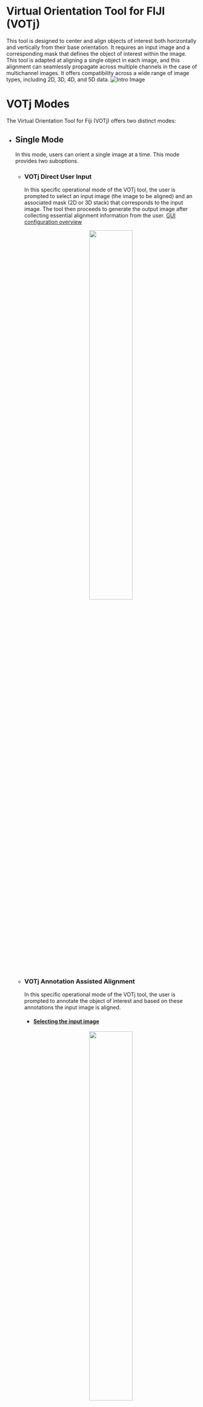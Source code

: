 # Virtual Orientation Tool for FIJI (VOTj)
This tool is designed to center and align objects of interest both horizontally and vertically from their base orientation. It requires an input image and a corresponding mask that defines the object of interest within the image.
This tool is adapted at aligning a single object in each image, and this alignment can seamlessly propagate across multiple channels in the case of multichannel images. 
It offers compatibility across a wide range of image types, including 2D, 3D, 4D, and 5D data.
![Intro Image](https://github.com/sankeert1999/Virtual_orienation_tool_FIJI/blob/main/VOT.png)


# VOTj Modes
The Virtual Orientation Tool for Fiji (VOTj) offers two distinct modes:
- ## Single Mode
  In this mode, users can orient a single image at a time. This mode provides two suboptions.
  - ### VOTj Direct User Input
    In this specific operational mode of the VOTj tool, the user is prompted to select an input image (the image to be aligned) and an associated mask (2D or 3D stack) that corresponds to       the input image. The tool then proceeds to generate the output image after collecting essential alignment information from the user.
    [GUI configuration overview](#VOTj-GUI-Overview)
    <p align="center">
    <img src="https://github.com/sankeert1999/Virtual_orienation_tool_FIJI/blob/main/VOT_input_image.png" width="50%" height="50%">
    </p>
  
  - ### VOTj Annotation Assisted Alignment
    In this specific operational mode of the VOTj tool, the user is prompted to annotate the object of interest and based on these annotations 
    the input image is aligned.
    - #### <ins> Selecting the input image </ins>
    <p align="center">
    <img src="https://github.com/sankeert1999/Virtual_orienation_tool_FIJI/blob/main/VOT_U_annot_1.png" width="50%" height="50%">
    </p>
      
    - #### <ins> Selecting the annotation mode </ins>
      User would be prompted with a window to select the annotation mode (only for images with dimensionality > 3).
      There are two annoation mode Single-Slice-Annotation and Multi-Slice-Annotation.

      - ##### **Single-Slice-Annotation**
        This option lets you annotate a single slice (e.g of a Z-stack or multi-channel image) and the tool will align the full stack based on this single annotation.

      - ##### **Multi-Slice Annotation**
        **Multi-Slice-Annotation**, on the other hand, allows you to annotate multiple slices, typically suited for timelapse where each timepoint is aligned separately (with any number of Z-slices and channels).  
        A single slice in each timepoint is annotated (you choose which timepoint and Z-slice to use).  
        The "substacks" (Z and/or multi-channel) at each timepoint are then aligned separately based on this timepoint-specific annotation.  

      These two annotation modes provide you with the flexibility to align images efficiently based on your specific image 
      characteristics and alignment requirements. In essence, through annotation, you create a mask file that guides the 
      alignment process. To better understand how to design your mask according to your input,[consult the following table](#Select-the-mask),which          outlines the different mask files expected by the tool for various input image scenarios.
      <p align="center">
      <img src="https://github.com/sankeert1999/Virtual_orienation_tool_FIJI/blob/main/VOT_U_annot_2.png" width="50%" height="50%">
      </p>
      
    - #### <ins> Selecting appropriate Slice/Stack for annotation </ins>
      After selecting the appropriate annotation mode, the user will be prompted to choose the image or stack for annotation. Depending on 
      whether you've chosen **Single-Slice-Annotation** or **Multi-Slice-Annotation**, the tool will guide you accordingly. For instance, if 
      you have a Z-stack and opt for **Single-Slice-Annotation** mode, you will be prompted to select the specific Z 
      slice you wish to annotate.
      <p align="center">
      <img src="https://github.com/sankeert1999/Virtual_orienation_tool_FIJI/blob/main/VOT_U_annot_3.png" width="50%" height="50%">
      </p>

    - #### <ins> Annotating the object of interest </ins> 
      Once you've selected the image for annotation, the tool will present the image or stack for annotation, and the paintbrush tool will be 
      automatically activated with a white color. To adjust the brush width, simply double-click on the paintbrush tool icon. It's important 
      to note that drawing on the image before confirming the width will make the annotation permanent and irreversible.
      Here are some tips for effective annotation:
        - When marking the object of interest, ensure it covers the orientation you want to align.
        - Try to position the annotation somewhat centered on the object of interest.
        - For multi-slice annotation, aim for a consistent drawing that doesn't drastically change across the stack, particularly at the 
          centers."
      <p align="center">
      <img src="https://github.com/sankeert1999/Virtual_orienation_tool_FIJI/blob/main/VOT_U_annot_4.png" width="80%" height="80%">
      </p>

    - #### <ins> Configuring the VOTj panel </ins>
      Now, the user is prompted to select the alignment operation they need for their image.[GUI configuration overview](#VOTj-GUI-Overview)
      <p align="center">
      <img src="https://github.com/sankeert1999/Virtual_orienation_tool_FIJI/blob/main/VOT_U_annot_5.png" width="60%" height="60%">
      </p>

- ## Batch Mode
  Batch Mode allows users to batch process an entire folder of images. This mode provides three suboptions.
  - ### VOTj Batch Direct User Input
    This operational mode is a batch format of the [VOTj Direct User Input mode](#VOTj-Direct-User-Input)
    The GUI initiates by requesting input configuration, where users specify the input image and its corresponding mask folder details. It is essential that the filenames of masks match those of the input images to avoid errors. The subsequent steps include configuring [object alignment settings](#Object-alignment-settings),[additional options](#Additional-options) and finally [output configuration](#Output-configuration). In the output configuration, users specify the destination folder for saving output images and choose the desired image format.
    <p align="center">
    <img src="https://github.com/sankeert1999/Virtual_orienation_tool_FIJI/blob/main/VOTj_B_DUI.png" width="40%" height="40%">
    </p>

  - ### VOTj Batch Custom Macro
    This operational mode allows users to process a folder of images, using a custom macro to generate masks for each input image and further orienting them.
    The GUI begins by prompting input configuration, where users specify image folder details and the macro folder. The macro should generate masks, with the final mask as the active image window. Followed by configuring [object alignment settings](#Object-alignment-settings),[additional options](#Additional-options) and finally [output configuration](#Output-configuration).Users can save output images to a specified folder and opt to save corresponding masks in a "Mask_VOTj" subfolder. Users also have the flexibility to choose image and mask formats.
    <p align="center">
    <img src="https://github.com/sankeert1999/Virtual_orienation_tool_FIJI/blob/main/VOTj_B_CM.png" width="40%" height="40%">
    </p>

  - ### VOTj Batch Annotation Assisted Alignment
    This operational mode is a batch format of the [VOTj Annotation Assisted Alignment](#VOTj-Annotation-Assisted-Alignment)
    The GUI initiates by requesting input configuration, where users specify the input image. The subsequent steps include configuring [object alignment settings](#Object-alignment-settings),[additional options](#Additional-options) and finally [output configuration](#Output-configuration).Users can save output images to a specified folder and opt to save corresponding masks in a "Mask_VOTj" subfolder. Users also have the flexibility to choose image and mask formats. Following GUI configuration, proceed with the annotation procedure for each image, mirroring the process in [VOTj Annotation Assisted Alignment](#VOTj-Annotation-Assisted-Alignment).
    <p align="center">
    <img src="https://github.com/sankeert1999/Virtual_orienation_tool_FIJI/blob/main/VOTj_B_AAA.png" width="40%" height="40%">
    </p> 


# VOTj GUI Overview

- ## Input Configuration
  - ### **Select the image** 
    Input image to be aligned (compatibile across a wide range of image types, including 2D, 3D, 4D, and 5D data.)
  - ### **Select the mask** 
    Corresponding mask file for the input image representing the object of interest within the image. The table below outlines the various scenarios in which this tool is compatible and the corresponding mask file expectations for the respective input files.

|INPUT IMAGE TYPE|BINARY MASK|
|:-------------------------------------------------------------------------------------------|:----------------------------------------------------------------------------------- |
| Single Plane (2D --> C = 1, Z = 1, T = 1) | <ins>**PLANE**</ins> (a single plane/2D with the mask)                                                                                      |
| Z-stack (3D --> C = 1, Z > 1, T = 1) | <ins>**PLANE**</ins> -> align all Z-slices identically / <ins>**STACK (Z-stack)** </ins> -> Align each Z-slice separately\* (1-to-1 between image and mask) |
| Timelapse (3D --> C = 1, Z = 1, T > 1) | <ins>**PLANE**</ins> -> align all timepoints identically / <ins>**STACK (timelapse)**</ins> -> Align each timepoint separately                             |
| Multi-channel (3D --> C > 1, Z = 1, T = 1) | <ins>**PLANE**</ins> only ->  align all channels indentically. The tool does not support separate alignment of channels |
| Multi-channel Z-stack (4D --> C > 1, Z > 1, T = 1) | <ins>**PLANE**</ins> -> align all slices identically / <ins>**STACK (Z-stack)**</ins> -> align Z-slices separately\*                                       |
| Multi-channel timelapse (4D --> C > 1, Z = 1, T > 1) | <ins>**PLANE**</ins> -> align all timepoints identically /  <ins>**STACK (timelapse)**</ins> to align each timepoint separately                            |
| Z-stack with timelapse (4D --> C = 1, Z > 1, T > 1) | <ins>**PLANE**</ins> -> align all slices identically / <ins>**STACK (timelapse)**</ins> : align Z-stack at each timepoint separately                       |
| Multi-channel, Z-stack and Timelapse (5D --> C > 1, Z > 1, T > 1) |<ins> **PLANE**</ins> -> align all slices identically / <ins>**STACK (timelapse)**</ins> : align stack at each timepoint separately                         |

\* Slices of a Z-stack should typically be aligned with the same transformation, as they were normally acquired with the same orientation.  
The option to align slices separately is rather here to adress the fact that timelapse are sometimes recognized as Z-stack in ImageJ.   
So you can still align each timepoint separately in that case with the tool, without having to swap dimensions first.  

- ## Object alignment settings
  - ### **Tasks**
    After selecting the corresponding images the next step is to selecte the task which you want to perform with this tool.
    <p align="center">
    <img src="https://github.com/sankeert1999/Virtual_orienation_tool_FIJI/blob/main/VOT_1.png" width="65%" height="65%">
    </p>

  - #### <ins> Move object to image-center </ins>
    This task involves recognizing the object of interest, and calculates its center, followed by aligning it to the image center.
  - #### <ins> Align object to desired orientation </ins>
    This task involves recognizing the object of interest, determines its center and base orientation, and then calculates the necessary rotation angle to align it with either the horizontal or vertical axis, as prompted by the user. The image is then rotated accordingly.
  - #### <ins> Center object and then align to orientation </ins>
    This task involves recognizing the object of interest, calculating its center, aligning the image to the center, determining the base orientation of the object, and calculating the rotation angle required to align it with the horizontal or vertical axis, as specified by the user. Subsequently, the image is rotated to achieve this alignment.
  - ### **Orientation**
    Desired orientation for aligning the object of interest. 
    - #### <ins> Horizontal </ins>
    - #### <ins> Vertical </ins>
    <p align="center">
    <img src="https://github.com/sankeert1999/Virtual_orienation_tool_FIJI/blob/main/VOT_2.png" width="35%" height="35%">
    </p>
    An illustrative image demonstrating the same sample object centered and aligned in two distinct orientations.


  - ### **Center of rotation**
    Users have the option to specify the rotation center. This feature proves valuable in scenarios when the **task is  rotation**. However, when the **task is centering** rotation becomes unnecessary, rendering this option redundant. Similarly, in cases of when the **task is centering+rotation**, where the object's center is aligned with the image center as the initial step, this option becomes redundant as well.  
    - #### <ins> Object center </ins>
    - #### <ins> Image center </ins>
  
  - ### **Alignment with object pointing to**
    This enables the user to configure the polarity of object of interest, allowing users to define the object's pointing direction. For asymmetrical objects, like a fish with a distinct head and tail, users can specify the desired orientation. For instance, while annotating, marking the head specifically introduces asymmetry in the mask (see the below figure), and the tool aligns the object accordingly with the polarity.
    - #### <ins> Any </ins>
    - #### <ins> Left (for horizontal)/Top (for vertical) </ins>
    - #### <ins> Right (for horizontal)/Bottom (for vertical) </ins>
    <p align="center">
    <img src="https://github.com/sankeert1999/Virtual_orienation_tool_FIJI/blob/main/VOTJ_orientation.png" width="50%" height="50%">
    </p>

  - ### **Fill background with**
    This enables the user to customize the background color by choosing from three options: black, white, and mean. The background color is applied to the alignment operation, and the user's selected color determines the background hue. The "mean" option utilizes the mean intensity of the image to fill the background, offering a unique approach to color customization based on the overall image intensity.
    - #### <ins> Black </ins>
    - #### <ins> White </ins>
    - #### <ins> Mean </ins>
    <p align="center">
    <img src="https://github.com/sankeert1999/Virtual_orienation_tool_FIJI/blob/main/VOTj_background.png" width="50%" height="50%">
    </p>

- ## Additional options

  - ### **Enlarge image**
    User have the option to enalrge the output image, enlarging the image serves the purpose by minimizing potential loss of critical information around the surrounding area near object of interest.
    <p align="center">
    <img src="https://github.com/sankeert1999/Virtual_orienation_tool_FIJI/blob/main/VOT_3.png" width="40%" height="40%">
    </p>
  
  - ### **Log File Output**
    Users can choose to generate a log file, including the center coordinates and orientation angle of the detected object.The orientation angle is the smallest angle needed to align the object with the user-defined axis, whether vertical or horizontal. This feature provides users with detailed insights into the processing results for enhanced analysis and documentation.  
   
- ## Output configuration
    Exclusive for batch mode
    - ### **Save processed images/masks to**
      Users are prompted to provide the corresponding directory information indicating where they would like to save the output files generated.
    - ### **Save images in format**
      Users can choose the desired image format for saving the output image, with available options including TIFF (tif, tiff), JPEG (jpg, jpeg), PNG (png), and BMP (bmp).
    - ### **Save mask file**
      Users can simply check or uncheck a checkbox to indicate their preference for saving the mask file. If selected, the masks are stored in a folder named **Mask_VOTj** within the 
      specified 
      output directory in the option **Save processed images/masks to**.
    - ### **Save masks in format**
      Users can choose the desired image format for saving the masks, with available options including TIFF (tif, tiff), JPEG (jpg, jpeg), PNG (png), and BMP (bmp).


     



